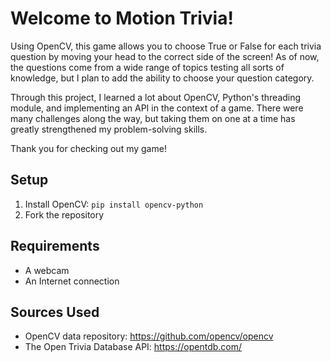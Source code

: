 # Welcome to Motion Trivia!

Using OpenCV, this game allows you to choose True or False for each trivia question by moving your head to the correct side of the screen! 
As of now, the questions come from a wide range of topics testing all sorts of knowledge, but I plan to add the ability to choose your
question category.

Through this project, I learned a lot about OpenCV, Python's threading module, and implementing an API in the context of a game. There were
many challenges along the way, but taking them on one at a time has greatly strengthened my problem-solving skills.

Thank you for checking out my game!

## Setup

1. Install OpenCV: `pip install opencv-python`
2. Fork the repository

## Requirements
- A webcam
- An Internet connection

## Sources Used
- OpenCV data repository: https://github.com/opencv/opencv
- The Open Trivia Database API: https://opentdb.com/
